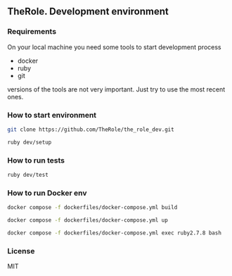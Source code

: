 ## TheRole. Development environment

### Requirements

On your local machine you need some tools to start development process

- docker
- ruby
- git

versions of the tools are not very important. Just try to use the most recent ones.
### How to start environment

```sh
git clone https://github.com/TheRole/the_role_dev.git
```

```sh
ruby dev/setup
```

### How to run tests

```sh
ruby dev/test
```

### How to run Docker env

```sh
docker compose -f dockerfiles/docker-compose.yml build

docker compose -f dockerfiles/docker-compose.yml up

docker compose -f dockerfiles/docker-compose.yml exec ruby2.7.8 bash
```


### License

MIT
